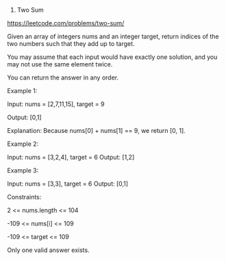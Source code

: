 1. Two Sum


https://leetcode.com/problems/two-sum/


Given an array of integers nums and an integer target, return indices of the two numbers such that they add up to target.





You may assume that each input would have exactly one solution, and you may not use the same element twice.





You can return the answer in any order.


 

Example 1:

Input: nums = [2,7,11,15], target = 9


Output: [0,1]

Explanation: Because nums[0] + nums[1] == 9, we return [0, 1].

Example 2:

Input: nums = [3,2,4], target = 6
Output: [1,2]

Example 3:

Input: nums = [3,3], target = 6
Output: [0,1]
 

Constraints:

2 <= nums.length <= 104

-109 <= nums[i] <= 109

-109 <= target <= 109

Only one valid answer exists.
